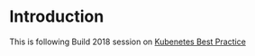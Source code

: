 # Introduction 

This is following Build 2018 session on [Kubenetes Best Practice](https://channel9.msdn.com/events/Build/2018/BRK3701?term=kubernetes&lang-en=true)
